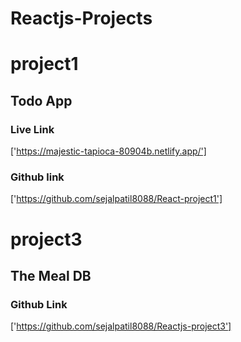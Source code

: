 # Reactjs-Projects
 # project1
 ## Todo App 
 
 ### Live Link
 ['https://majestic-tapioca-80904b.netlify.app/']
 ### Github link
 ['https://github.com/sejalpatil8088/React-project1']
 
 # project3
 ## The Meal DB
 ### Github Link
 ['https://github.com/sejalpatil8088/Reactjs-project3']
 
